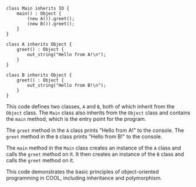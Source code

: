 ```cool
class Main inherits IO {
    main() : Object {
        (new A()).greet();
        (new B()).greet();
    }
}

class A inherits Object {
    greet() : Object {
        out_string("Hello from A!\n");
    }
}

class B inherits Object {
    greet() : Object {
        out_string("Hello from B!\n");
    }
}
```

This code defines two classes, `A` and `B`, both of which inherit from the `Object` class. The `Main` class also inherits from the `Object` class and contains the `main` method, which is the entry point for the program.

The `greet` method in the `A` class prints "Hello from A!" to the console. The `greet` method in the `B` class prints "Hello from B!" to the console.

The `main` method in the `Main` class creates an instance of the `A` class and calls the `greet` method on it. It then creates an instance of the `B` class and calls the `greet` method on it.

This code demonstrates the basic principles of object-oriented programming in COOL, including inheritance and polymorphism.
